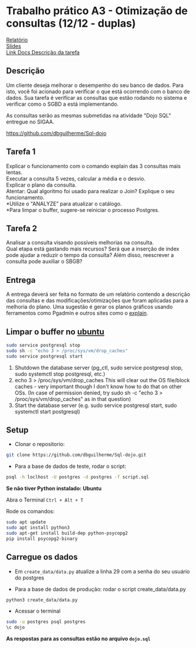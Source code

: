 # Trabalho prático A3 - Otimização de consultas (12/12 - duplas)

[Relatório](./relatorio.md)  
[Slides](https://docs.google.com/presentation/d/1zYjtIAwu6yABrc7HQ3rdNCX9R-NkagXQzlvCk8eg4hs/edit?usp=sharing)  
[Link Docs Descrição da tarefa](https://docs.google.com/document/d/18HfXRSnD8DmN3SrCVPxFZPG-TSMB1Aw97SYm6ffIHcs/edit)

## Descrição

Um cliente deseja melhorar o desempenho do seu banco de dados. Para isto, você foi acionado para verificar o que está ocorrendo com o banco de dados. Sua tarefa é verificar as consultas que estão rodando no sistema e verificar como o SGBD a está implementando.

As consultas serão as mesmas submetidas na atividade "Dojo SQL" entregue no SIGAA.

https://github.com/dbguilherme/Sql-dojo

## Tarefa 1

Explicar o funcionamento com o comando explain das 3 consultas mais lentas.  
Executar a consulta 5 vezes, calcular a média e o desvio.  
Explicar o plano da consulta.  
Atentar: Qual algoritmo foi usado para realizar o Join? Explique o seu funcionamento.  
*Utilize o "ANALYZE” para atualizar o catálogo.  
*Para limpar o buffer, sugere-se reiniciar o processo Postgres.

## Tarefa 2

Analisar a consulta visando possíveis melhorias na consulta.  
Qual etapa está gastando mais recursos? Será que a inserção de index pode ajudar a reduzir o tempo da consulta?
Além disso, reescrever a consulta pode auxiliar o SBGB?

## Entrega

A entrega deverá ser feita no formato de um relatório contendo a descrição das consultas e das modificações/otimizações que foram aplicadas para a melhoria do plano.
Uma sugestão é gerar os planos gráficos usando ferramentos como Pgadmin e outros sites como o [explain](https://explain.depesz.com/).

## Limpar o buffer no [ubuntu](https://stackoverflow.com/questions/1216660/see-and-clear-postgres-caches-buffers)

```bash
sudo service postgresql stop
sudo sh -c "echo 3 > /proc/sys/vm/drop_caches"
sudo service postgresql start
```

1. Shutdown the database server (pg_ctl, sudo service postgresql stop, sudo systemctl stop postgresql, etc.)
2. echo 3 > /proc/sys/vm/drop_caches This will clear out the OS file/block caches - very important though I don't know how to do that on other OSs. (In case of permission denied, try sudo sh -c "echo 3 >
   /proc/sys/vm/drop_caches" as in that question)
3. Start the database server (e.g. sudo service postgresql start, sudo systemctl start postgresql)

## Setup

- Clonar o repositorio:

```bash
git clone https://github.com/dbguilherme/Sql-dojo.git
```

- Para a base de dados de teste, rodar o script:

```bash
psql -h loclhost -U postgres -d postgres -f script.sql
```

**Se não tiver Python instalado:**
**Ubuntu**

Abra o Terminal `Ctrl + Alt + T`

Rode os comandos:

```bash
sudo apt update
sudo apt install python3
sudo apt-get install build-dep python-psycopg2
pip install psycopg2-binary
```

## Carregue os dados

- Em `create_data/data.py` atualize a linha 29 com a senha do seu usuário do postgres

- Para a base de dados de produção: rodar o script create_data/data.py

```bash
python3 create_data/data.py
```

- Acessar o terminal

```bash
sudo -u postgres psql postgres
\c dojo
```

**As respostas para as consultas estão no arquivo `dojo.sql`**
